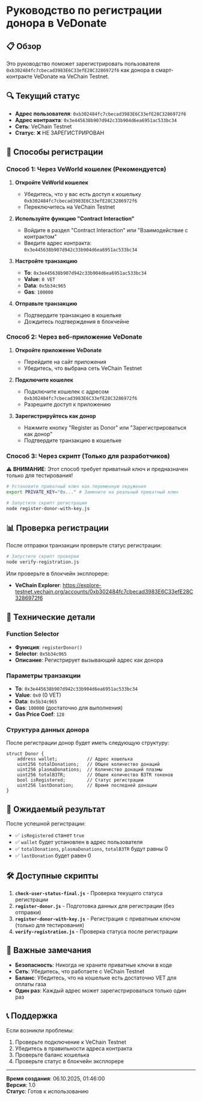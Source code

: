 # Руководство по регистрации донора в VeDonate

## 📋 Обзор

Это руководство поможет зарегистрировать пользователя `0xb302484fc7cbecad3983E6C33efE28C3286972f6` как донора в смарт-контракте VeDonate на VeChain Testnet.

## 🔍 Текущий статус

- **Адрес пользователя**: `0xb302484fc7cbecad3983E6C33efE28C3286972f6`
- **Адрес контракта**: `0x3e445638b907d942c33b904d6ea6951ac533bc34`
- **Сеть**: VeChain Testnet
- **Статус**: ❌ НЕ ЗАРЕГИСТРИРОВАН

## 🚀 Способы регистрации

### Способ 1: Через VeWorld кошелек (Рекомендуется)

1. **Откройте VeWorld кошелек**

   - Убедитесь, что у вас есть доступ к кошельку `0xb302484fc7cbecad3983E6C33efE28C3286972f6`
   - Переключитесь на VeChain Testnet

2. **Используйте функцию "Contract Interaction"**

   - Войдите в раздел "Contract Interaction" или "Взаимодействие с контрактом"
   - Введите адрес контракта: `0x3e445638b907d942c33b904d6ea6951ac533bc34`

3. **Настройте транзакцию**

   - **To**: `0x3e445638b907d942c33b904d6ea6951ac533bc34`
   - **Value**: `0 VET`
   - **Data**: `0x5b34c965`
   - **Gas**: `100000`

4. **Отправьте транзакцию**
   - Подтвердите транзакцию в кошельке
   - Дождитесь подтверждения в блокчейне

### Способ 2: Через веб-приложение VeDonate

1. **Откройте приложение VeDonate**

   - Перейдите на сайт приложения
   - Убедитесь, что выбрана сеть VeChain Testnet

2. **Подключите кошелек**

   - Подключите кошелек с адресом `0xb302484fc7cbecad3983E6C33efE28C3286972f6`
   - Разрешите доступ к приложению

3. **Зарегистрируйтесь как донор**
   - Нажмите кнопку "Register as Donor" или "Зарегистрироваться как донор"
   - Подтвердите транзакцию в кошельке

### Способ 3: Через скрипт (Только для разработчиков)

⚠️ **ВНИМАНИЕ**: Этот способ требует приватный ключ и предназначен только для тестирования!

```bash
# Установите приватный ключ как переменную окружения
export PRIVATE_KEY="0x..." # Замените на реальный приватный ключ

# Запустите скрипт регистрации
node register-donor-with-key.js
```

## 📊 Проверка регистрации

После отправки транзакции проверьте статус регистрации:

```bash
# Запустите скрипт проверки
node verify-registration.js
```

Или проверьте в блокчейн эксплорере:

- **VeChain Explorer**: https://explore-testnet.vechain.org/accounts/0xb302484fc7cbecad3983E6C33efE28C3286972f6

## 🔧 Технические детали

### Function Selector

- **Функция**: `registerDonor()`
- **Selector**: `0x5b34c965`
- **Описание**: Регистрирует вызывающий адрес как донора

### Параметры транзакции

- **To**: `0x3e445638b907d942c33b904d6ea6951ac533bc34`
- **Value**: `0x0` (0 VET)
- **Data**: `0x5b34c965`
- **Gas**: `100000` (достаточно для выполнения)
- **Gas Price Coef**: `128`

### Структура данных донора

После регистрации донор будет иметь следующую структуру:

```solidity
struct Donor {
    address wallet;           // Адрес кошелька
    uint256 totalDonations;   // Общее количество донаций
    uint256 plasmaDonations;  // Количество донаций плазмы
    uint256 totalB3TR;        // Общее количество B3TR токенов
    bool isRegistered;        // Статус регистрации
    uint256 lastDonation;     // Время последней донации
}
```

## 🎯 Ожидаемый результат

После успешной регистрации:

- ✅ `isRegistered` станет `true`
- ✅ `wallet` будет установлен в адрес пользователя
- ✅ `totalDonations`, `plasmaDonations`, `totalB3TR` будут равны 0
- ✅ `lastDonation` будет равен 0

## 🛠️ Доступные скрипты

1. **`check-user-status-final.js`** - Проверка текущего статуса регистрации
2. **`register-donor.js`** - Подготовка данных для регистрации (без отправки)
3. **`register-donor-with-key.js`** - Регистрация с приватным ключом (только для тестирования)
4. **`verify-registration.js`** - Проверка статуса после регистрации

## 🚨 Важные замечания

- **Безопасность**: Никогда не храните приватные ключи в коде
- **Сеть**: Убедитесь, что работаете с VeChain Testnet
- **Баланс**: Убедитесь, что на кошельке есть достаточно VET для оплаты газа
- **Один раз**: Каждый адрес может зарегистрироваться только один раз

## 📞 Поддержка

Если возникли проблемы:

1. Проверьте подключение к VeChain Testnet
2. Убедитесь в правильности адреса контракта
3. Проверьте баланс кошелька
4. Проверьте статус в блокчейн эксплорере

---

**Время создания**: 06.10.2025, 01:46:00  
**Версия**: 1.0  
**Статус**: Готов к использованию
